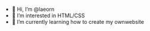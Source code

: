 - 👋 Hi, I’m @laeorn
- 👀 I’m interested in HTML/CSS
- 🌱 I’m currently learning how to create my ownwebsite


<!---
laeorn/laeorn is a ✨ special ✨ repository because its `README.md` (this file) appears on your GitHub profile.
You can click the Preview link to take a look at your changes.
--->
